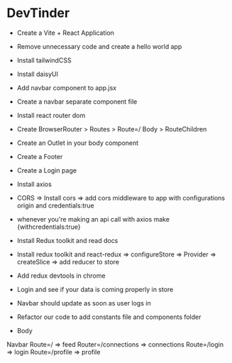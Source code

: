 
# DevTinder

- Create a Vite + React Application
- Remove unnecessary code and create a hello world app
- Install tailwindCSS
- Install daisyUI
- Add navbar component to app.jsx
- Create a navbar separate component file
- Install react router dom
- Create BrowserRouter > Routes > Route=/ Body > RouteChildren
- Create an Outlet in your body component
- Create a Footer
- Create a Login page 
- Install axios
- CORS => Install cors => add cors middleware to app with configurations origin and credentials:true 
- whenever you're making an api call with axios make {withcredentials:true}
- Install Redux toolkit and read docs
- Install redux toolkit and react-redux => configureStore => Provider => createSlice => add reducer to store
- Add redux devtools in chrome
- Login and see if your data is coming properly in store
- Navbar should update as soon as user logs in 
- Refactor our code to add constants file and components folder





- Body

Navbar
Route=/ => feed
Router=/connections => connections
Route=/login => login
Route=/profile => profile